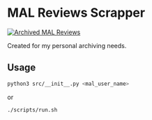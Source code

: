 # MAL Reviews Scrapper

[![Archived MAL Reviews](https://github.com/EOussama/mal-reviews-scrapper/actions/workflows/action.yml/badge.svg?branch=main)](https://github.com/EOussama/mal-reviews-scrapper/actions/workflows/action.yml)

Created for my personal archiving needs.

## Usage

```sh
python3 src/__init__.py <mal_user_name>
```

or

```sh
./scripts/run.sh
```